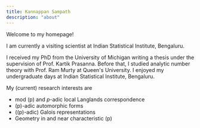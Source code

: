 ```yaml
---
title: Kannappan Sampath
description: "about"
---
```


Welcome to my homepage!

I am currently a visiting scientist at Indian Statistical Institute, Bengaluru.

I received my PhD from the University of Michigan writing a thesis under the supervision of Prof. Kartik Prasanna. Before that, I studied analytic number theory with Prof. Ram Murty at Queen's University. I enjoyed my undergraduate days at Indian Statistical Institute, Bengaluru.

My (current) research interests are

- mod \(p\) and $p$-adic local Langlands correspondence
- \(p\)-adic automorphic forms
- (\(p\)-adic) Galois representations
- Geometry in and near characteristic \(p\)